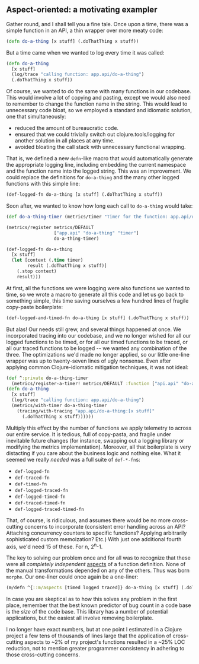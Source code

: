 ## Aspect-oriented: a motivating exampler

Gather round, and I shall tell you a fine tale. Once upon a time, there was a simple function in an API, a thin wrapper over more meaty code:

```clojure
(defn do-a-thing [x stuff] (.doThatThing x stuff))
```

But a time came when we wanted to log every time it was called:

```clojure
(defn do-a-thing
  [x stuff]
  (log/trace "calling function: app.api/do-a-thing")
  (.doThatThing x stuff))
```

Of course, we wanted to do the same with many functions in our codebase. This would involve a lot of copying and pasting, except we would also need to remember to change the function name in the string. This would lead to unnecessary code bloat, so we employed a standard and idiomatic solution, one that simultaneously:

 - reduced the amount of bureaucratic code.
 - ensured that we could trivially switch out clojure.tools/logging for another solution in all places at any time.
 - avoided bloating the call stack with unnecessary functional wrapping.

That is, we defined a new `defn`-like macro that would automatically generate the appropriate logging line, including embedding the current namespace and the function name into the logged string. This was an improvement. We could replace the definitions for `do-a-thing` and the many other logged functions with this simple line:

```clojure
(def-logged-fn do-a-thing [x stuff] (.doThatThing x stuff))
```

Soon after, we wanted to know how long each call to `do-a-thing` would take:

```clojure
(def do-a-thing-timer (metrics/timer "Timer for the function: app.api/do-a-thing"))

(metrics/register metrics/DEFAULT
                  ["app.api" "do-a-thing" "timer"]
                  do-a-thing-timer)

(def-logged-fn do-a-thing
  [x stuff]
  (let [context (.time timer)
        result (.doThatThing x stuff)]
    (.stop context)
    result)))
```


At first, all the functions we were logging were also functions we wanted to time, so we wrote a macro to generate all this code and let us go back to something simple, this time saving ourselves a few hundred lines of fragile copy-paste boilerplate:

```clojure
(def-logged-and-timed-fn do-a-thing [x stuff] (.doThatThing x stuff))
```

But alas! Our needs still grew, and several things happened at once. We incorporated tracing into our codebase, and we no longer wished for all our logged functions to be timed, or for all our timed functions to be traced, or all our traced functions to be logged -- we wanted any combination of the three. The optimizations we'd made no longer applied, so our little one-line wrapper was up to twenty-seven lines of ugly nonsense. Even after applying common Clojure-idiomatic mitigation techniques, it was not ideal:

```clojure
(def ^:private do-a-thing-timer
  (metrics/register-a-timer! metrics/DEFAULT :function ["api.api" "do-a-thing"]))
(defn do-a-thing
  [x stuff]
  (log/trace "calling function: app.api/do-a-thing")
  (metrics/with-timer do-a-thing-timer
    (tracing/with-tracing "app.api/do-a-thing:[x stuff]"
      (.doThatThing x stuff))))))
```

Multiply this effect by the number of functions we apply telemetry to across our entire service. It is tedious, full of copy-pasta, and fragile under inevitable future changes (for instance, swapping out a logging library or modifying the metrics implementation). Moreover, all that boilerplate is very distacting if you care about the business logic and nothing else. What it seemed we really *needed* was a full suite of `def-*-fn`s:

 - `def-logged-fn`
 - `def-traced-fn`
 - `def-timed-fn`
 - `def-logged-traced-fn`
 - `def-logged-timed-fn`
 - `def-traced-timed-fn`
 - `def-logged-traced-timed-fn`

That, of course, is ridiculous, and assumes there would be no more cross-cutting concerns to incorporate (consistent error handling across an API? Attaching concurrency counters to specific functions? Applying arbitrarily sophisticated custom memoization? Etc.) With just one additional fourth axis, we'd need 15 of these. For n, 2<sup>n</sup>-1.

The key to solving our problem once and for all was to recognize that these were all _completely independent_ [aspects](https://en.wikipedia.org/wiki/Aspect-oriented_programming) of a function definition. None of the manual transformations depended on any of the others. Thus was born `morphe`. Our one-liner could once again be a one-liner:

```clojure
(m/defn ^{::m/aspects [timed logged traced]} do-a-thing [x stuff] (.doThatThing x stuff))
```

In case you are skeptical as to how this solves any problem in the first place, remember that the best known predictor of bug count in a code base is the *size* of the code base. This library has a number of potential applications, but the easiest all involve removing boilerplate.

I no longer have exact numbers, but at one point I estimated in a Clojure project a few tens of thousands of lines large that the application of cross-cutting aspects to ~2% of my project's functions resulted in a ~25% LOC reduction, not to mention greater programmer consistency in adhering to those cross-cutting concerns.
